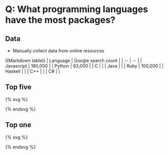 # Q: What programming languages have the most packages?

## Data

* Manually collect data from online resources

((Markdown table))
| Language | Google search count | 
| -- | -- |
| Javascript | 180,000 |
| Python | 63,000 |
| C |  |
| Java |  |
| Ruby | 100,000 |
| Haskell | |
| C++ | |
| C# | |

## Top five

{% svg %}

<!-- barchart with five bars -->
<rect x="0" width="20" height="100" style="fill:rgb(0,0,255);stroke-width:3;stroke:rgb(0,0,0)" />

{% endsvg %}

## Top one

{% svg %}

<!-- same barchart, but the top is highlighted, using css -->
<rect x="0" width="20" height="100" style="fill:rgb(0,0,255);stroke-width:3;stroke:rgb(0,0,0)" />

{% endsvg %}

